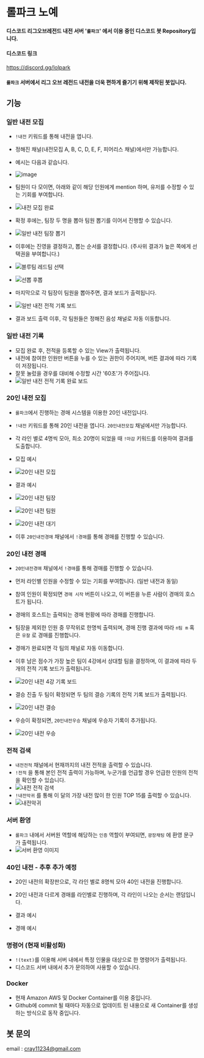 # 롤파크 노예

#### 디스코드 리그오브레전드 내전 서버 '`롤파크`' 에서 이용 중인 디스코드 봇 Repository입니다.

#### 디스코드 링크
https://discord.gg/lolpark

#### `롤파크` 서버에서 리그 오브 레전드 내전을 더욱 편하게 즐기기 위해 제작된 봇입니다.

## 기능

### 일반 내전 모집

- `!내전` 키워드를 통해 내전을 엽니다.
- 정해진 채널(내전모집 A, B, C, D, E, F, 피어리스 채널)에서만 가능합니다.
- 예시는 다음과 같습니다.
- ![image](https://github.com/user-attachments/assets/77716e16-7e80-4b33-b023-2720cb3822b9)

- 팀원이 다 모이면, 아래와 같이 해당 인원에게 mention 하며, 유저를 수정할 수 있는 기회를 부여합니다.
- ![내전 모집 완료](https://github.com/user-attachments/assets/19aac141-5fd8-4b0f-bbba-13d8bc596c96)

- 확정 후에는, 팀장 두 명을 뽑아 팀원 뽑기를 이어서 진행할 수 있습니다.
- ![일반 내전 팀장 뽑기](https://github.com/user-attachments/assets/c19b1dc6-37e9-40b0-8a0e-db28929946b6)

- 이후에는 진영을 결정하고, 뽑는 순서를 결정합니다. (주사위 결과가 높은 쪽에게 선택권을 부여합니다.)
- ![블루팀 레드팀 선택](https://github.com/user-attachments/assets/a56c890f-7b0d-46bb-856d-994a0e6ef356)
- ![선뽑 후뽑](https://github.com/user-attachments/assets/bf7ef33e-b765-4b10-8462-b68128653900)

- 마지막으로 각 팀장이 팀원을 뽑아주면, 결과 보드가 출력됩니다.
- ![일반 내전 전적 기록 보드](https://github.com/user-attachments/assets/14fa584d-4d15-4880-9f1c-df551bb2308c)

- 결과 보드 출력 이후, 각 팀원들은 정해진 음성 채널로 자동 이동합니다.

### 일반 내전 기록

- 모집 완료 후, 전적을 등록할 수 있는 View가 출력됩니다.
- 내전에 참여한 인원만 버튼을 누를 수 있는 권한이 주어지며, 버튼 결과에 따라 기록이 저장됩니다.
- 잘못 눌렀을 경우를 대비해 수정할 시간 '60초'가 주어집니다.
- ![일반 내전 전적 기록 완료 보드](https://github.com/user-attachments/assets/132dbd86-40d8-4913-9a02-65c1eef85819)


### 20인 내전 모집

- `롤파크`에서 진행하는 경매 시스템을 이용한 20인 내전입니다.
- `!내전` 키워드를 통해 20인 내전을 엽니다. `20인내전모집` 채널에서만 가능합니다.
- 각 라인 별로 4명씩 모아, 최소 20명이 되었을 때 `!마감` 키워드를 이용하여 결과를 도출합니다.
- 모집 예시
- ![20인 내전 모집](https://github.com/user-attachments/assets/47ea3d17-5783-4c7f-9980-c55a2b7eb0ef)

- 결과 예시
- ![20인 내전 팀장](https://github.com/user-attachments/assets/546bae89-026b-420c-9af7-5b822f7d4fbc)
- ![20인 내전 팀원](https://github.com/user-attachments/assets/677c608c-7090-4547-80be-fb6344b1a531)
- ![20인 내전 대기](https://github.com/user-attachments/assets/f76ecef1-53dd-4b97-8830-4f4fb4f5ffb9)

- 이후 `20인내전경매` 채널에서 `!경매`를 통해 경매를 진행할 수 있습니다.

### 20인 내전 경매

-  `20인내전경매` 채널에서 `!경매`를 통해 경매를 진행할 수 있습니다.
- 먼저 라인별 인원을 수정할 수 있는 기회를 부여합니다. (일반 내전과 동일)
- 참여 인원이 확정되면 `경매 시작` 버튼이 나오고, 이 버튼을 누른 사람이 경매의 호스트가 됩니다.
- 경매의 호스트는 출력되는 경매 현황에 따라 경매를 진행합니다.
- 팀장을 제외한 인원 중 무작위로 한명씩 출력되며, 경매 진행 결과에 따라 `n팀 m` 혹은 `유찰` 로 경매를 진행합니다.
- 경매가 완료되면 각 팀의 채널로 자동 이동합니다.
- 이후 남은 점수가 가장 높은 팀이 4강에서 상대할 팀을 결정하며, 이 결과에 따라 두개의 전적 기록 보드가 출력됩니다.
- ![20인 내전 4강 기록 보드](https://github.com/user-attachments/assets/604cbb35-9cea-49ae-91e3-0f590bc6b170)

- 결승 진출 두 팀이 확정되면 두 팀의 결승 기록의 전적 기록 보드가 출력됩니다.
- ![20인 내전 결승](https://github.com/user-attachments/assets/003c500e-0c82-4a91-a1b1-9f5964eea486)

- 우승이 확정되면, `20인내전우승` 채널에 우승자 기록이 추가됩니다.
- ![20인 내전 우승](https://github.com/user-attachments/assets/0e68b7cf-9420-41e3-8b3a-ee187dd36c86)


### 전적 검색

- `내전전적` 채널에서 현재까지의 내전 전적을 출력할 수 있습니다.
- `!전적` 을 통해 본인 전적 출력이 가능하며, 누군가를 언급할 경우 언급한 인원의 전적을 확인할 수 있습니다.
- ![내전 전적 검색](https://github.com/user-attachments/assets/68914bf6-cfb5-422c-b6bf-4393062590bf)
- `!내전악귀` 를 통해 이 달의 가장 내전 많이 한 인원 TOP 15를 출력할 수 있습니다.
- ![내전악귀](https://github.com/user-attachments/assets/0ec3afd3-d2be-4283-a22f-447985beb84c)


### 서버 환영

- `롤파크` 내에서 서버원 역할에 해당하는 `인증` 역할이 부여되면, `광장채팅` 에 환영 문구가 출력됩니다.
- ![서버 환영 이미지](https://github.com/user-attachments/assets/96f0f9bb-25b2-4bb5-9854-bf8f0cf15baa)


### 40인 내전 - 추후 추가 예정

- 20인 내전의 확장판으로, 각 라인 별로 8명씩 모아 40인 내전을 진행합니다.
- 20인 내전과 다르게 경매를 라인별로 진행하며, 각 라인이 나오는 순서는 랜덤입니다.

- 결과 예시
- 경매 예시

### 명령어 (현재 비활성화)

- `!(text)`를 이용해 서버 내에서 특정 인물을 대상으로 한 명령어가 출력됩니다.
- 디스코드 서버 내에서 추가 문의하여 사용할 수 있습니다.


### Docker

- 현재 Amazon AWS 및 Docker Container를 이용 중입니다.
- Github에 commit 될 때마다 자동으로 업데이트 된 내용으로 새 Container를 생성하는 방식으로 동작 중입니다.


## 봇 문의 

email : cray11234@gmail.com
